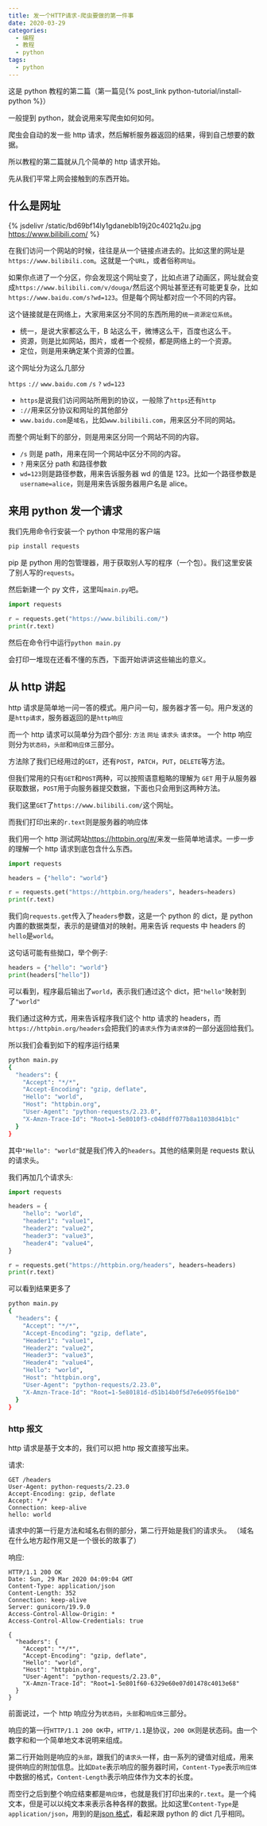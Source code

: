 ```yaml
---
title: 发一个HTTP请求-爬虫要做的第一件事
date: 2020-03-29
categories:
  - 编程
  - 教程
  - python
tags:
  - python
---
```


这是 python 教程的第二篇（第一篇见{% post_link python-tutorial/install-python %}）

一般提到 python，就会说用来写爬虫如何如何。

爬虫会自动的发一些 http 请求，然后解析服务器返回的结果，得到自己想要的数据。

所以教程的第二篇就从几个简单的 http 请求开始。

<!-- more -->

先从我们平常上网会接触到的东西开始。

## 什么是网址

{% jsdelivr /static/bd69bf14ly1gdaneblb19j20c4021q2u.jpg https://www.bilibili.com/ %}

在我们访问一个网站的时候，往往是从一个链接点进去的。比如这里的网址是`https://www.bilibili.com`。这就是一个`URL`，或者俗称`网址`。

如果你点进了一个分区，你会发现这个网址变了，比如点进了动画区，网址就会变成`https://www.bilibili.com/v/douga/`然后这个网址甚至还有可能更复杂，比如`https://www.baidu.com/s?wd=123`。但是每个网址都对应一个不同的内容。

这个链接就是在网络上，大家用来区分不同的东西所用的`统一资源定位系统`。

- 统一，是说大家都这么干，B 站这么干，微博这么干，百度也这么干。
- 资源，则是比如网站，图片，或者一个视频，都是网络上的一个资源。
- 定位，则是用来确定某个资源的位置。

这个网址分为这么几部分

`https` `://` `www.baidu.com` `/s` `?` `wd=123`

- `https`是说我们访问网站所用到的协议，一般除了`https`还有`http`
- `://`用来区分协议和网址的其他部分
- `www.baidu.com`是`域名`，比如`www.bilibili.com`，用来区分不同的网站。

而整个网址剩下的部分，则是用来区分同一个网站不同的内容。

- `/s` 则是 path，用来在同一个网站中区分不同的内容。
- `?` 用来区分 path 和路径参数
- `wd=123`则是路径参数，用来告诉服务器 wd 的值是 123。比如一个路径参数是`username=alice`，则是用来告诉服务器用户名是 alice。

## 来用 python 发一个请求

我们先用命令行安装一个 python 中常用的客户端

```bash
pip install requests
```

pip 是 python 用的包管理器，用于获取别人写的程序（一个包）。我们这里安装了别人写的`requests`。

然后新建一个 py 文件，这里叫`main.py`吧。

```python
import requests

r = requests.get("https://www.bilibili.com/")
print(r.text)
```

然后在命令行中运行`python main.py`

会打印一堆现在还看不懂的东西，下面开始讲讲这些输出的意义。

## 从 http 讲起

http 请求是简单地一问一答的模式。用户问一句，服务器才答一句。用户发送的是`http请求`，服务器返回的是`http响应`

而一个 http 请求可以简单分为四个部分: `方法` `网址` `请求头` `请求体`。
一个 http 响应则分为`状态码`，`头部`和`响应体`三部分。

方法除了我们已经用过的`GET`，还有`POST`，`PATCH`，`PUT`，`DELETE`等方法。

但我们常用的只有`GET`和`POST`两种，可以按照语意粗略的理解为 `GET` 用于从服务器获取数据，`POST`用于向服务器提交数据，下面也只会用到这两种方法。

我们这里`GET`了`https://www.bilibili.com/`这个网址。

而我们打印出来的`r.text`则是服务器的响应体

我们用一个 http 测试网站<https://httpbin.org/#/>来发一些简单地请求。一步一步的理解一个 http 请求到底包含什么东西。

```python
import requests

headers = {"hello": "world"}

r = requests.get("https://httpbin.org/headers", headers=headers)
print(r.text)
```

我们向`requests.get`传入了`headers`参数，这是一个 python 的 dict，是 python 内置的数据类型，表示的是键值对的映射。用来告诉 requests 中 headers 的`hello`是`world`。

这句话可能有些拗口，举个例子:

```python
headers = {"hello": "world"}
print(headers["hello"])
```

可以看到，程序最后输出了`world`，表示我们通过这个 dict，把`"hello"`映射到了`"world"`

我们通过这种方式，用来告诉程序我们这个 http 请求的 headers，而`https://httpbin.org/headers`会把我们的`请求头`作为`请求体`的一部分返回给我们。

所以我们会看到如下的程序运行结果

```bash
python main.py
{
  "headers": {
    "Accept": "*/*",
    "Accept-Encoding": "gzip, deflate",
    "Hello": "world",
    "Host": "httpbin.org",
    "User-Agent": "python-requests/2.23.0",
    "X-Amzn-Trace-Id": "Root=1-5e8010f3-c048dff077b8a11038d41b1c"
  }
}
```

其中`"Hello": "world"`就是我们传入的`headers`。其他的结果则是 requests 默认的请求头。

我们再加几个请求头:

```python
import requests

headers = {
    "hello": "world",
    "header1": "value1",
    "header2": "value2",
    "header3": "value3",
    "header4": "value4",
}

r = requests.get("https://httpbin.org/headers", headers=headers)
print(r.text)
```

可以看到结果更多了

```bash
python main.py
{
  "headers": {
    "Accept": "*/*",
    "Accept-Encoding": "gzip, deflate",
    "Header1": "value1",
    "Header2": "value2",
    "Header3": "value3",
    "Header4": "value4",
    "Hello": "world",
    "Host": "httpbin.org",
    "User-Agent": "python-requests/2.23.0",
    "X-Amzn-Trace-Id": "Root=1-5e80181d-d51b14b0f5d7e6e095f6e1b0"
  }
}
```

### http 报文

http 请求是基于文本的，我们可以把 http 报文直接写出来。

请求:

```http
GET /headers
User-Agent: python-requests/2.23.0
Accept-Encoding: gzip, deflate
Accept: */*
Connection: keep-alive
hello: world
```

请求中的第一行是方法和域名右侧的部分，第二行开始是我们的请求头。
（域名在什么地方起作用又是一个很长的故事了）

响应:

```http
HTTP/1.1 200 OK
Date: Sun, 29 Mar 2020 04:09:04 GMT
Content-Type: application/json
Content-Length: 352
Connection: keep-alive
Server: gunicorn/19.9.0
Access-Control-Allow-Origin: *
Access-Control-Allow-Credentials: true

{
  "headers": {
    "Accept": "*/*",
    "Accept-Encoding": "gzip, deflate",
    "Hello": "world",
    "Host": "httpbin.org",
    "User-Agent": "python-requests/2.23.0",
    "X-Amzn-Trace-Id": "Root=1-5e801f60-6329e60e07d01478c4013e68"
  }
}
```

前面说过，一个 http 响应分为`状态码`，`头部`和`响应体`三部分。

响应的第一行`HTTP/1.1 200 OK`中，`HTTP/1.1`是协议，`200 OK`则是状态码。由一个数字和和一个简单地文本说明来组成。

第二行开始则是响应的`头部`，跟我们的`请求头`一样，由一系列的键值对组成，用来提供响应的附加信息。比如`Date`表示响应的服务器时间，`Content-Type`表示`响应体`中数据的格式，`Content-Length`表示响应体作为文本的长度。

而空行之后到整个响应结束都是`响应体`，也就是我们打印出来的`r.text`。是一个纯文本，但是可以以纯文本来表示各种各样的数据。比如这里`Content-Type`是`application/json`，用到的是[json 格式](https://www.json.org/json-zh.html)，看起来跟 python 的 dict 几乎相同。
